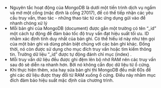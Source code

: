 * Nguyên tắc hoạt động của MongoDB là dưới một tiến trình dịch vụ ngầm và mở một cổng (mặc định là cổng 27017), để có thể tiếp nhận các yêu cầu truy vấn, thao tác - những thao tác từ các ứng dụng gửi vào để nhanh chóng xử lý
* Mỗi bản ghi của MongoDB (document) được gắn một trường có tên “_id” một cách tự động để đảm bảo tốc độ truy vấn đạt hiệu suất tối ưu. ID nhằm xác định tính duy nhất của bản ghi. Có thể hiểu id này như tên gọi của một bản ghi và dùng phân biệt chúng với các bản ghi khác. Đồng thời, nó còn được sử dụng cho mục đích truy vấn hoặc tìm kiếm thông tin. Trường dữ liệu “_id” được tự động đánh chỉ mục (index) .
* Mỗi truy vấn dữ liệu đều được ghi đệm lên bộ nhớ RAM nên các truy vấn sau đó sẽ diễn ra nhanh hơn. Bởi nó không cần đọc dữ liệu từ ổ cứng.
* Khi thực hiện thêm, xóa hay sửa bản ghi thì MongoDB đều mất 60s để ghi các dữ liệu được thay đổi từ RAM xuống ổ cứng. Điều này nhằm mục đích đảm bảo hiệu suất mặc định của chương trình.
